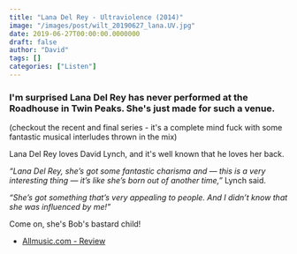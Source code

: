 ```yaml
---
title: "Lana Del Rey - Ultraviolence (2014)"
image: "/images/post/wilt_20190627_lana.UV.jpg"
date: 2019-06-27T00:00:00.0000000
draft: false
author: "David"
tags: []
categories: ["Listen"]
---
```

### I'm surprised Lana Del Rey has never performed at the Roadhouse in Twin Peaks. She's just made for such a venue.

 (checkout the recent and final series - it's a complete mind fuck with some fantastic musical interludes thrown in the mix)

 Lana Del Rey loves David Lynch, and it's well known that he loves her back.

 *“Lana Del Rey, she’s got some fantastic charisma and — this is a very interesting thing — it’s like she’s born out of another time,”* Lynch said. 

 *“She’s got something that’s very appealing to people. And I didn’t know that she was influenced by me!”*

 Come on, she's Bob's bastard child!

-  [Allmusic.com - Review](https://www.allmusic.com/album/ultraviolence-mw0002677059)